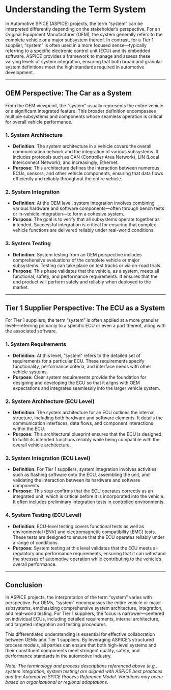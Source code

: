 # Understanding the Term System

In Automotive SPICE (ASPICE) projects, the term “system” can be interpreted differently depending on the stakeholder’s perspective. For an Original Equipment Manufacturer (OEM), the system generally refers to the complete vehicle or a major subsystem thereof. In contrast, for a Tier 1 supplier, “system” is often used in a more focused sense—typically referring to a specific electronic control unit (ECU) and its embedded software. ASPICE provides a framework to manage and assess these varying levels of system integration, ensuring that both broad and granular system definitions meet the high standards required in automotive development.

---

## OEM Perspective: The Car as a System

From the OEM viewpoint, the “system” usually represents the entire vehicle or a significant integrated feature. This broader definition encompasses multiple subsystems and components whose seamless operation is critical for overall vehicle performance.

### 1. System Architecture
- **Definition:** The system architecture in a vehicle covers the overall communication network and the integration of various subsystems. It includes protocols such as CAN (Controller Area Network), LIN (Local Interconnect Network), and increasingly, Ethernet.
- **Purpose:** This architecture defines the interaction between numerous ECUs, sensors, and other vehicle components, ensuring that data flows efficiently and reliably throughout the entire vehicle.

### 2. System Integration
- **Definition:** At the OEM level, system integration involves combining various hardware and software components—often through bench tests or in-vehicle integration—to form a cohesive system.
- **Purpose:** The goal is to verify that all subsystems operate together as intended. Successful integration is critical for ensuring that complex vehicle functions are delivered reliably under real-world conditions.

### 3. System Testing
- **Definition:** System testing from an OEM perspective includes comprehensive evaluations of the complete vehicle or major subsystems. Testing can take place on test tracks or via on-road trials.
- **Purpose:** This phase validates that the vehicle, as a system, meets all functional, safety, and performance requirements. It ensures that the end product will perform safely and reliably when deployed to the market.

---

## Tier 1 Supplier Perspective: The ECU as a System

For Tier 1 suppliers, the term “system” is often applied at a more granular level—referring primarily to a specific ECU or even a part thereof, along with the associated software.

### 1. System Requirements
- **Definition:** At this level, “system” refers to the detailed set of requirements for a particular ECU. These requirements specify functionality, performance criteria, and interface needs with other vehicle systems.
- **Purpose:** Clear system requirements provide the foundation for designing and developing the ECU so that it aligns with OEM expectations and integrates seamlessly into the larger vehicle system.

### 2. System Architecture (ECU Level)
- **Definition:** The system architecture for an ECU outlines the internal structure, including both hardware and software elements. It details the communication interfaces, data flows, and component interactions within the ECU.
- **Purpose:** This architectural blueprint ensures that the ECU is designed to fulfill its intended functions reliably while being compatible with the overall vehicle architecture.

### 3. System Integration (ECU Level)
- **Definition:** For Tier 1 suppliers, system integration involves activities such as flashing software onto the ECU, assembling the unit, and validating the interaction between its hardware and software components.
- **Purpose:** This step confirms that the ECU operates correctly as an integrated unit, which is critical before it is incorporated into the vehicle. It often includes preliminary integration tests in controlled environments.

### 4. System Testing (ECU Level)
- **Definition:** ECU-level testing covers functional tests as well as environmental (ENV) and electromagnetic compatibility (EMC) tests. These tests are designed to ensure that the ECU operates reliably under a range of conditions.
- **Purpose:** System testing at this level validates that the ECU meets all regulatory and performance requirements, ensuring that it can withstand the stresses of automotive operation while contributing to the vehicle’s overall performance.

---

## Conclusion

In ASPICE projects, the interpretation of the term “system” varies with perspective. For OEMs, “system” encompasses the entire vehicle or major subsystems, emphasizing comprehensive system architecture, integration, and real-world testing. For Tier 1 suppliers, the focus is narrower—centered on individual ECUs, including detailed requirements, internal architecture, and targeted integration and testing procedures.

This differentiated understanding is essential for effective collaboration between OEMs and Tier 1 suppliers. By leveraging ASPICE’s structured process models, all parties can ensure that both high-level systems and their constituent components meet stringent quality, safety, and performance standards in the automotive industry.

*Note: The terminology and process descriptions referenced above (e.g., system integration, system testing) are aligned with ASPICE best practices and the Automotive SPICE Process Reference Model. Variations may occur based on organizational or regional adaptations.* 